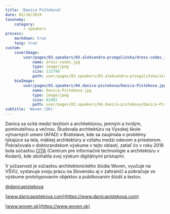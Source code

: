 ```yaml
---
title: 'Danica Pišteková'
date: 02/10/2019
taxonomy:
    category:
        - speakers
process:
    markdown: true
    twig: true
custom:
    coverImage:
        user/pages/03.speakers/03.aleksandra-przegalińska/dress-codes.jpg:
            name: dress-codes.jpg
            type: image/jpeg
            size: 115798
            path: user/pages/03.speakers/03.aleksandra-przegalińska/aleksandra-head.jpg.jpg
    bioImage:
        user/pages/03.speakers/04.danica-pistekova/Danica-Pistekova.jpg:
            name: Danica-Pistekova.jpg
            type: image/jpeg
            size: 61982
            path: user/pages/03.speakers/04.danica-pistekova/Danica-Pistekova.jpg
subtitle: 'Woven (SK)'
---
```


Danica sa ocitá medzi textilom a architektúrou, jemným a tvrdým, pominuteľnou a večnou. Študovala architektúru na Vysokej škole výtvarných umení (AFAD) v Bratislave, kde sa zaujímala o problémy týkajúce sa tela, mäkkej architektúry a vzťahu medzi odevom a priestorom. Pokračovala v doktorandskom výskume v tejto oblasti, zatiaľ čo v roku 2016 bola súčasťou [CITA](https://kadk.dk/en/CITA) (Centrum pre informačné technológie a architektúru v Kodani), kde obohatila svoj výskum digitálnymi prístupmi.

V súčasnosti je súčasťou architektonického štúdia Woven, vyučuje na VŠVU, vystavuje svoju prácu na Slovensku aj v zahraničí a pokračuje vo výskume prototypovaním objektov a publikovaním štúdií a textov. 

[@danicapistekova](https://www.twitter.com/danicapistekova)


[www.danicapistekova.com](https://www.danicapistekova.com)


[www.woven.sk](https://www.woven.sk)

